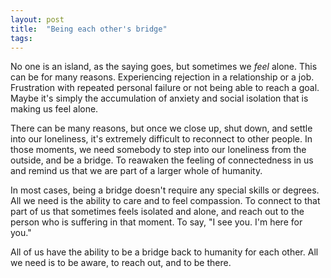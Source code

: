 ```yaml
---
layout: post
title:  "Being each other's bridge"
tags: 
---
```


No one is an island, as the saying goes, but sometimes we *feel* alone. This can be for many reasons. Experiencing rejection in a relationship or a job. Frustration with repeated personal failure or not being able to reach a goal. Maybe it's simply the accumulation of anxiety and social isolation that is making us feel alone.

There can be many reasons, but once we close up, shut down, and settle into our loneliness, it's extremely difficult to reconnect to other people. In those moments, we need somebody to step into our loneliness from the outside, and be a bridge. To reawaken the feeling of connectedness in us and remind us that we are part of a larger whole of humanity.

In most cases, being a bridge doesn't require any special skills or degrees. All we need is the ability to care and to feel compassion. To connect to that part of us that sometimes feels isolated and alone, and reach out to the person who is suffering in that moment. To say, "I see you. I'm here for you."

All of us have the ability to be a bridge back to humanity for each other. All we need is to be aware, to reach out, and to be there.